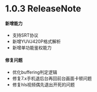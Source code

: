 # 1.0.3 ReleaseNote
#### 新增能力

- 支持SRT协议
- 新增YUVJ420P格式解析
- 新增单功能鉴权能力

#### 修复问题

- 优化buffering判定逻辑
- 修复7.x手机退后台再回前台画面卡顿问题
- 修复hls视频偶先退出开死的问题